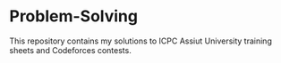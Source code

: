 # Problem-Solving
This repository contains my solutions to ICPC Assiut University training sheets and Codeforces contests.  
